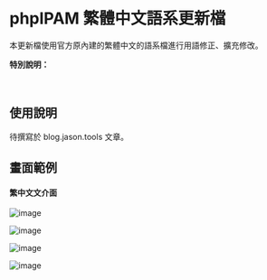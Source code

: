 # phpIPAM 繁體中文語系更新檔

本更新檔使用官方原內建的繁體中文的語系檔進行用語修正、擴充修改。    
  
**特別說明：**

&nbsp;&nbsp;
&nbsp;&nbsp;

## 使用說明
待撰寫於 blog.jason.tools 文章。
  
  
    
    
## 畫面範例


#### 繁中文文介面  
  
  
![image](https://raw.githubusercontent.com/jasoncheng7115/phpipam-cpatch/master/images/%E8%B3%87%E8%A8%8A%E7%9C%8B%E6%9D%BF.png)  
  
![image](https://raw.githubusercontent.com/jasoncheng7115/phpipam-cpatch/master/images/%E6%A9%9F%E6%9E%B6%E9%85%8D%E7%BD%AE.png)    
  
![image](https://raw.githubusercontent.com/jasoncheng7115/phpipam-cpatch/master/images/%E5%AD%90%E7%B6%B2%E8%B7%AF%E7%B4%B0%E7%AF%801.png)
  
![image](https://raw.githubusercontent.com/jasoncheng7115/phpipam-cpatch/master/images/%E5%AD%90%E7%B6%B2%E8%B7%AF%E7%B4%B0%E7%AF%802.png)
